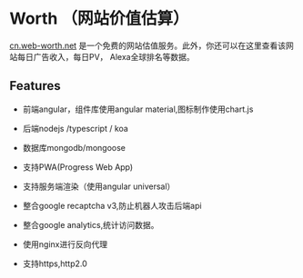 # Worth （网站价值估算）

[cn.web-worth.net](https://cn.web-worth.net) 是一个免费的网站估值服务。此外，你还可以在这里查看该网站每日广告收入，每日PV， Alexa全球排名等数据。

## Features

- 前端angular，组件库使用angular material,图标制作使用chart.js

- 后端nodejs /typescript / koa

- 数据库mongodb/mongoose

- 支持PWA(Progress Web App)

- 支持服务端渲染（使用angular universal）

- 整合google recaptcha v3,防止机器人攻击后端api

- 整合google analytics,统计访问数据。

- 使用nginx进行反向代理

- 支持https,http2.0

